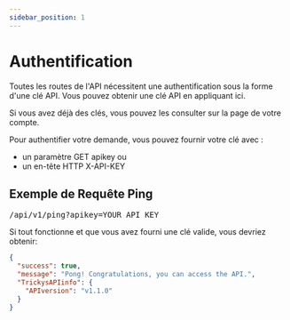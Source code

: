 ```yaml
---
sidebar_position: 1
---
```


# Authentification

Toutes les routes de l'API nécessitent une authentification sous la forme d'une clé API. Vous pouvez obtenir une clé API en appliquant ici.

Si vous avez déjà des clés, vous pouvez les consulter sur la page de votre compte.

Pour authentifier votre demande, vous pouvez fournir votre clé avec :


- un paramètre GET <span class="code-text">apikey</span> ou
- un en-tête HTTP <span class="code-text">X-API-KEY</span>

## Exemple de Requête Ping

<pre>
/api/v1/ping?apikey=<span class="code-text">YOUR_API_KEY</span>
</pre>

Si tout fonctionne et que vous avez fourni une clé valide, vous devriez obtenir:

```json
{
  "success": true,
  "message": "Pong! Congratulations, you can access the API.",
  "TrickysAPIinfo": {
    "APIversion": "v1.1.0"
  }
}
```